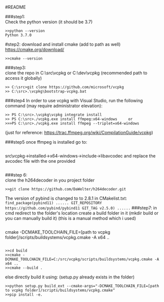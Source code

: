 #README

###step1: 	
Check the python version (it should be 3.7)
```
>>python --version
Python 3.7.0
```
#step2:
download and install cmake (add to path as well) https://cmake.org/download/
```
>>cmake --version
```

###step3:	
clone the repo in C:\src\vcpkg or C:\dev\vcpkg (recommended path to access it globally)
```
>> C:\src>git clone https://github.com/microsoft/vcpkg
>> C:\src>.\vcpkg\bootstrap-vcpkg.bat
```

###step4
In order to use vcpkg with Visual Studio, run the following command (may require administrator elevation):
```
>> PS C:\src>.\vcpkg\vcpkg integrate install 
>> PS C:\src>./vcpkg.exe install ffmpeg:x64-windows 	or
>>>PS C:\src>./vcpkg.exe install ffmpeg --triplet=x64-windows
```
(just for reference: https://trac.ffmpeg.org/wiki/CompilationGuide/vcpkg)

###step5
once ffmpeg is installed go to:
```
```
src\vcpkg->installed->x64-windows->include->libavcodec 
and replace the avcodec file with the one provided
```
```

###step 6:	
clone the h264decoder in you project folder
```
>>git clone https://github.com/DaWelter/h264decoder.git
```
The version of pybind is changed to to 2.8.1 in CMakelist.txt:	
	```
	find_package(pybind11)
		......
		GIT_REPOSITORY https://github.com/pybind/pybind11
    		GIT_TAG v2.5.0)
  		......
	```
###step7:
in cmd redirect to the folder's location
create a build folder in it (mkdir build or you can manually build it)
(this is a manual method which i used)	

```
```
cmake -DCMAKE_TOOLCHAIN_FILE=[path to vcpkg folder]/scripts/buildsystems/vcpkg.cmake -A x64 ..
```
```


```
>>cd build
>>cmake -DCMAKE_TOOLCHAIN_FILE=C:/src/vcpkg/scripts/buildsystems/vcpkg.cmake -A x64 ..
>>cmake --build .
```

else directly build it using: (setup.py already exists in the folder)
```	
>>python setup.py build_ext --cmake-args="-DCMAKE_TOOLCHAIN_FILE=[path to vcpkg folder]/scripts/buildsystems/vcpkg.cmake"	
>>pip install -e.
```


